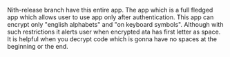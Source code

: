 Nith-release branch have this entire app. The app which is a full fledged app which allows user to use app only after authentication. This app can encrypt only "english alphabets" and "on keyboard symbols". Although with such restrictions it alerts user when encrypted ata has first letter as space. It is helpful when you decrypt code which is gonna have no spaces at the beginning or the end.
